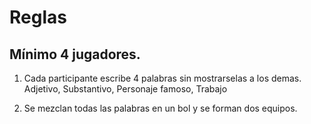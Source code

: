 # Reglas
## Mínimo 4 jugadores.
1. Cada participante escribe 4 palabras sin mostrarselas a los demas.  
Adjetivo, Substantivo, Personaje famoso, Trabajo

2. Se mezclan todas las palabras en un bol y se forman dos equipos.
